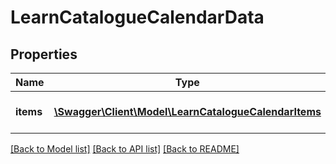 # LearnCatalogueCalendarData

## Properties
Name | Type | Description | Notes
------------ | ------------- | ------------- | -------------
**items** | [**\Swagger\Client\Model\LearnCatalogueCalendarItems**](LearnCatalogueCalendarItems.md) | Array of course info objects | 

[[Back to Model list]](../README.md#documentation-for-models) [[Back to API list]](../README.md#documentation-for-api-endpoints) [[Back to README]](../README.md)


